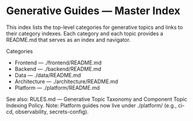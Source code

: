 # Generative Guides — Master Index

This index lists the top-level categories for generative topics and links to their category indexes. Each category and each topic provides a README.md that serves as an index and navigator.

Categories
- Frontend — ./frontend/README.md
- Backend — ./backend/README.md
- Data — ./data/README.md
- Architecture — ./architecture/README.md
- Platform — ./platform/README.md

See also: RULES.md — Generative Topic Taxonomy and Component Topic Indexing Policy. Note: Platform guides now live under ./platform/ (e.g., ci-cd, observability, secrets-config).
